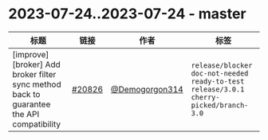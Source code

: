 # 2023-07-24..2023-07-24 - master
| 标题 | 链接 | 作者 | 标签 |
| - | :--: | :--: | - |
| [improve][broker] Add broker filter sync method back to guarantee the API compatibility | [#20826](https://github.com/apache/pulsar/pull/20826) | [@Demogorgon314](https://github.com/Demogorgon314) | `release/blocker` `doc-not-needed` `ready-to-test` `release/3.0.1` `cherry-picked/branch-3.0`  | 
